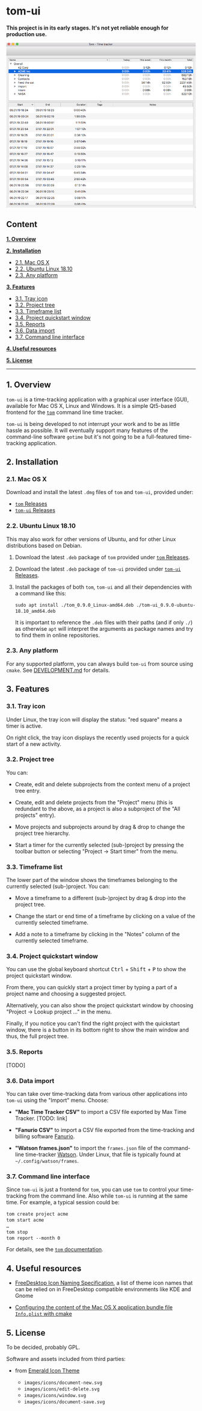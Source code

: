 # tom-ui

**This project is in its early stages. It's not yet reliable enough for production use.**

![](docs/screenshot%20mac.png)


## Content

**[1. Overview](#1-overview)**

**[2. Installation](#2-installation)**

* [2.1. Mac OS X](#21-mac-os-x)
* [2.2. Ubuntu Linux 18.10](#22-ubuntu-linux-1810)
* [2.3. Any platform](#23-any-platform)

**[3. Features](#3-features)**

* [3.1. Tray icon](#31-tray-icon)
* [3.2. Project tree](#32-project-tree)
* [3.3. Timeframe list](#33-timeframe-list)
* [3.4. Project quickstart window](#34-project-quickstart-window)
* [3.5. Reports](#35-reports)
* [3.6. Data import](#36-data-import)
* [3.7. Command line interface](#37-command-line-interface)

**[4. Useful resources](4-useful-resources)**

**[5. License](5-license)**

----


## 1. Overview

`tom-ui` is a time-tracking application with a graphical user interface (GUI), available for Mac OS X, Linux and Windows. It is a simple Qt5-based frontend for the [`tom`](https://github.com/jansorg/tom) command line time tracker.

`tom-ui` is being developed to not interrupt your work and to be as little hassle as possible. It will eventually support many features of the command-line software `gotime` but it's not going to be a full-featured time-tracking application.


## 2. Installation

### 2.1. Mac OS X

Download and install the latest `.dmg` files of `tom` and `tom-ui`, provided under:

* [`tom` Releases](https://github.com/jansorg/tom/releases)
* [`tom-ui` Releases](https://github.com/jansorg/tom-ui/releases)


### 2.2. Ubuntu Linux 18.10

This may also work for other versions of Ubuntu, and for other Linux distributions based on Debian.

1. Download the latest `.deb` package of `tom` provided under [`tom` Releases](https://github.com/jansorg/tom/releases).

2. Download the latest `.deb` package of `tom-ui` provided under [`tom-ui` Releases](https://github.com/jansorg/tom/releases).

3. Install the packages of both `tom`, `tom-ui` and all their dependencies with a command like this:
  
       sudo apt install ./tom_0.9.0_Linux-amd64.deb ./tom-ui_0.9.0-ubuntu-18.10_amd64.deb
       
    It is important to reference the `.deb` files with their paths (and if only `./`) as otherwise `apt` will interpret the arguments as package names and try to find them in online repositories.


### 2.3. Any platform

For any supported platform, you can always build `tom-ui` from source using `cmake`. See [DEVELOPMENT.md](https://github.com/jansorg/tom-ui/blob/master/DEVELOPMENT.md) for details.


## 3. Features

### 3.1. Tray icon

Under Linux, the tray icon will display the status: "red square" means a timer is active.

On right click, the tray icon displays the recently used projects for a quick start of a new activity.


### 3.2. Project tree

You can:

* Create, edit and delete subprojects from the context menu of a project tree entry.

* Create, edit and delete projects from the "Project" menu (this is redundant to the above, as a project is also a subproject of the "All projects" entry).

* Move projects and subprojects around by drag & drop to change the project tree hierarchy.

* Start a timer for the currently selected (sub-)project by pressing the toolbar button or selecting "Project → Start timer" from the menu.


### 3.3. Timeframe list

The lower part of the window shows the timeframes belonging to the currently selected (sub-)project. You can:

* Move a timeframe to a different (sub-)project by drag & drop into the project tree.

* Change the start or end time of a timeframe by clicking on a value of the currently selected timeframe.

* Add a note to a timeframe by clicking in the "Notes" column of the currently selected timeframe.



### 3.4. Project quickstart window

You can use the global keyboard shortcut <kbd>Ctrl</kbd> + <kbd>Shift</kbd> + <kbd>P</kbd> to show the project quickstart window.

From there, you can quickly start a project timer by typing a part of a project name and choosing a suggested project.

Alternatively, you can also show the project quickstart window by choosing "Project → Lookup project …" in the menu.

Finally, if you notice you can't find the right project with the quickstart window, there is a button in its bottom right to show the main window and thus, the full project tree.


### 3.5. Reports

[TODO]


### 3.6. Data import

You can take over time-tracking data from various other applications into `tom-ui` using the "Import" menu. Choose:

* **"Mac Time Tracker CSV"** to import a CSV file exported by Max Time Tracker. [TODO: link]

* **"Fanurio CSV"** to import a CSV file exported from the time-tracking and billing software [Fanurio](https://www.fanuriotimetracking.com/).

* **"Watson frames.json"** to import the `frames.json` file of the command-line time-tracker [Watson](https://tailordev.github.io/Watson/). Under Linux, that file is typically found at `~/.config/watson/frames`.


### 3.7. Command line interface

Since `tom-ui` is just a frontend for `tom`, you can use `tom` to control your time-tracking from the command line. Also while `tom-ui` is running at the same time. For example, a typical session could be:

    tom create project acme
    tom start acme
    …
    tom stop
    tom report --month 0

For details, see the [`tom` documentation](https://github.com/jansorg/tom#readme).


## 4. Useful resources

* [FreeDesktop Icon Naming Specification](https://specifications.freedesktop.org/icon-naming-spec/icon-naming-spec-latest.html), a list of theme icon names that can be relied on in FreeDesktop compatible environments like KDE and Gnome

* [Configuring the content of the Mac OS X application bundle file `Info.plist` with cmake](https://cmake.org/cmake/help/latest/prop_tgt/MACOSX_BUNDLE_INFO_PLIST.html)


## 5. License

To be decided, probably GPL.

Software and assets included from third parties:

* from [Emerald Icon Theme](https://github.com/vinceliuice/emerald-icon-theme)

    * `images/icons/document-new.svg`
    * `images/icons/edit-delete.svg`
    * `images/icons/window.svg`
    * `images/icons/document-save.svg`
